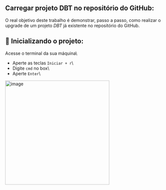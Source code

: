 ## Carregar projeto DBT no repositório do GitHub:

O real objetivo deste trabalho é demonstrar, passo a passo, como realizar o upgrade de um projeto *DBT* já existente no repositório do GitHub.

## 🚀 Inicializando o projeto:

Acesse o terminal da sua máquina\
  - Aperte as teclas ``Iniciar + r``\
  - Digite ``cmd`` no box\
  - Aperte ``Enter``\

<img width="334" alt="image" src="https://github.com/Banco-Mercantil/git_project_upload/assets/88452990/4bd707b5-c024-40c2-92c5-82aa5ac92d16">

